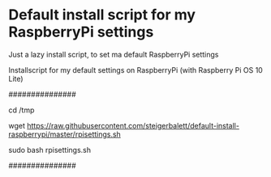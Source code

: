 # Default install script for my RaspberryPi settings
Just a lazy install script, to set ma default RaspberryPi settings

Installscript for my default settings on RaspberryPi (with Raspberry Pi OS 10 Lite)

###############

cd /tmp

wget https://raw.githubusercontent.com/steigerbalett/default-install-raspberrypi/master/rpisettings.sh

sudo bash rpisettings.sh

###############
